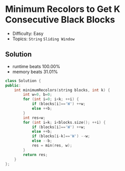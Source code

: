 # Minimum Recolors to Get K Consecutive Black Blocks
- Difficulty: Easy
- Topics: `String` `Sliding Window`

<!-- ## Data Structure
``` cpp
``` -->

## Solution
- runtime beats 100.00%
- memory beats 31.01%
``` cpp
class Solution {
public:
    int minimumRecolors(string blocks, int k) {
        int w=0, b=0;
        for (int i=0; i<k; ++i) {
            if (blocks[i]=='W') ++w;
            else ++b;
        }
        int res=w;
        for (int i=k; i<blocks.size(); ++i) {
            if (blocks[i]=='W') ++w;
            else ++b;
            if (blocks[i-k]=='W') --w;
            else --b;
            res = min(res, w);
        }
        return res;
    }
};
```
<!-- - runtime beats 
- memory beats 
```rust
``` -->

<!-- ## Improving
### source code
- runtime beats 
- memory beats 
``` cpp
``` -->
<!-- - runtime beats 
- memory beats 
```rust
``` -->
